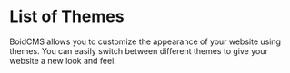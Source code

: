 # List of Themes

BoidCMS allows you to customize the appearance of your website using themes. You can easily switch between different themes to give your website a new look and feel.

